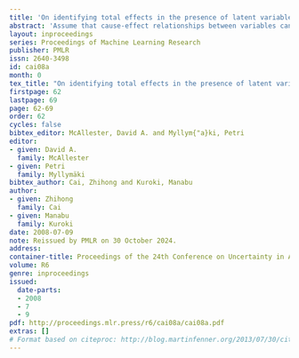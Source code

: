 ```yaml
---
title: 'On identifying total effects in the presence of latent variables and selection bias'
abstract: 'Assume that cause-effect relationships between variables can be described as a directed acyclic graph and the corresponding linear structural equation model. We consider the identification problem of total effects in the presence of latent variables and selection bias between a treatment variable and a response variable. Pearl and his colleagues provided the back door criterion, the front door criterion (Pearl, 2000) and the conditional instrumental variable method (Brito and Pearl, 2002) as identifiability criteria for total effects in the presence of latent variables, but not in the presence of selection bias. In order to solve this problem, we propose new graphical identifiability criteria for total effects based on the identifiable factor models. The results of this paper are useful to identify total effects in observational studies and provide a new viewpoint to the identification conditions of factor models.'
layout: inproceedings
series: Proceedings of Machine Learning Research
publisher: PMLR
issn: 2640-3498
id: cai08a
month: 0
tex_title: "On identifying total effects in the presence of latent variables and selection bias"
firstpage: 62
lastpage: 69
page: 62-69
order: 62
cycles: false
bibtex_editor: McAllester, David A. and Myllym{"a}ki, Petri
editor:
- given: David A.
  family: McAllester
- given: Petri
  family: Myllymäki
bibtex_author: Cai, Zhihong and Kuroki, Manabu
author:
- given: Zhihong
  family: Cai
- given: Manabu
  family: Kuroki 
date: 2008-07-09
note: Reissued by PMLR on 30 October 2024.
address:
container-title: Proceedings of the 24th Conference on Uncertainty in Artificial Intelligence
volume: R6
genre: inproceedings
issued:
  date-parts:
  - 2008
  - 7
  - 9
pdf: http://proceedings.mlr.press/r6/cai08a/cai08a.pdf
extras: []
# Format based on citeproc: http://blog.martinfenner.org/2013/07/30/citeproc-yaml-for-bibliographies/
---
```

